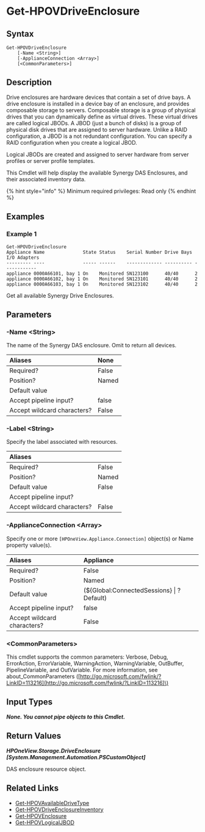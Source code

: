 ﻿---
description: List Synergy DAS Enclosures.
---

# Get-HPOVDriveEnclosure

## Syntax

```text
Get-HPOVDriveEnclosure
    [-Name <String>]
    [-ApplianceConnection <Array>]
    [<CommonParameters>]
```

## Description

Drive enclosures are hardware devices that contain a set of drive bays. A drive enclosure is installed in a device bay of an enclosure, and provides composable storage to servers. Composable storage is a group of physical drives that you can dynamically define as virtual drives. These virtual drives are called logical JBODs. A JBOD (just a bunch of disks) is a group of physical disk drives that are assigned to server hardware. Unlike a RAID configuration, a JBOD is a not redundant configuration. You can specify a RAID configuration when you create a logical JBOD.

Logical JBODs are created and assigned to server hardware from server profiles or server profile templates.

This Cmdlet will help display the available  Synergy DAS Enclosures, and their associated inventory data.

{% hint style="info" %}
Minimum required privileges: Read only
{% endhint %}

## Examples

###  Example 1 

```text
Get-HPOVDriveEnclosure
Appliance Name              State Status    Serial Number Drive Bays I/O Adapters
--------- ----              ----- ------    ------------- ---------- ------------
appliance 0000A66101, bay 1 On    Monitored SN123100      40/40      2
appliance 0000A66102, bay 1 On    Monitored SN123101      40/40      2
appliance 0000A66103, bay 1 On    Monitored SN123102      40/40      2
```

Get all available Synergy Drive Enclosures.

## Parameters

### -Name &lt;String&gt;

The name of the Synergy DAS enclosure.  Omit to return all devices.

| Aliases | None |
| :--- | :--- |
| Required? | False |
| Position? | Named |
| Default value |  |
| Accept pipeline input? | false |
| Accept wildcard characters? | False |

### -Label &lt;String&gt;

Specify the label associated with resources.

| Aliases |  |
| :--- | :--- |
| Required? | False |
| Position? | Named |
| Default value | False |
| Accept pipeline input? |  |
| Accept wildcard characters? | False |

### -ApplianceConnection &lt;Array&gt;

Specify one or more `[HPOneView.Appliance.Connection]` object(s) or Name property value(s).

| Aliases | Appliance |
| :--- | :--- |
| Required? | False |
| Position? | Named |
| Default value | (${Global:ConnectedSessions} &vert; ? Default) |
| Accept pipeline input? | false |
| Accept wildcard characters? | False |

### &lt;CommonParameters&gt;

This cmdlet supports the common parameters: Verbose, Debug, ErrorAction, ErrorVariable, WarningAction, WarningVariable, OutBuffer, PipelineVariable, and OutVariable. For more information, see about\_CommonParameters \([http://go.microsoft.com/fwlink/?LinkID=113216](http://go.microsoft.com/fwlink/?LinkID=113216)\)

## Input Types

_**None.  You cannot pipe objects to this Cmdlet.**_

## Return Values

_**HPOneView.Storage.DriveEnclosure [System.Management.Automation.PSCustomObject]**_

DAS enclosure resource object.

## Related Links

* [Get-HPOVAvailableDriveType](get-hpovavailabledrivetype.md)
* [Get-HPOVDriveEnclosureInventory](get-hpovdriveenclosureinventory.md)
* [Get-HPOVEnclosure](../servers/get-hpovenclosure.md)
* [Get-HPOVLogicalJBOD](get-hpovlogicaljbod.md)

